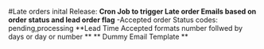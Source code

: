 #Late orders inital Release:
**Cron Job to trigger Late order Emails based on order status and lead order flag**
  -Accepted order Status codes: pending,processing
**Lead Time Accepted formats number follwed by days or day or number **
** Dummy Email Template **

